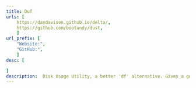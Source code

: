 ```yaml
---
title: Duf
urls: [
    https://dandavison.github.io/delta/,
    https://github.com/bootandy/dust,
    ]
url_prefix: [
    "Website:", 
    "GitHub:", 
    ]
desc: [

]
description:  Disk Usage Utility, a better 'df' alternative. Gives a good overview of what drives have what disk space / usage.
---
```

